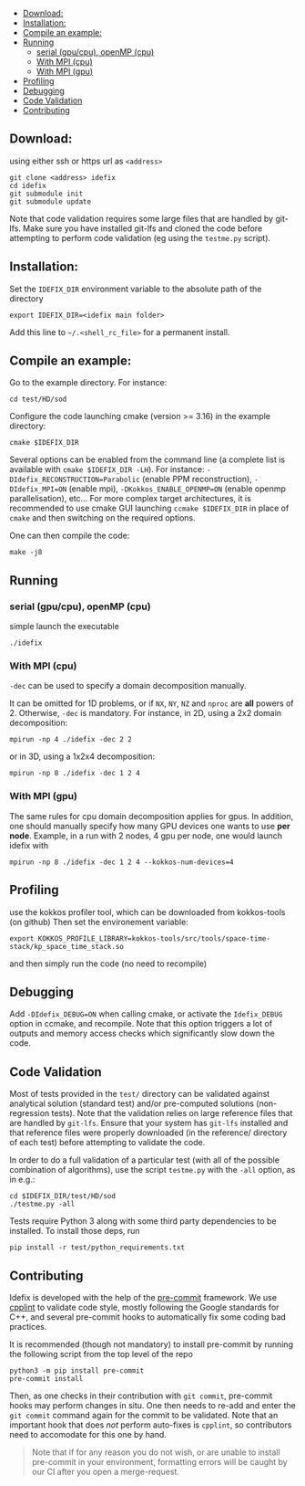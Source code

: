 

<!-- toc -->

- [Download:](#download)
- [Installation:](#installation)
- [Compile an example:](#compile-an-example)
- [Running](#running)
  * [serial (gpu/cpu), openMP (cpu)](#serial-gpucpu-openmp-cpu)
  * [With MPI (cpu)](#with-mpi-cpu)
  * [With MPI (gpu)](#with-mpi-gpu)
- [Profiling](#profiling)
- [Debugging](#debugging)
- [Code Validation](#code-validation)
- [Contributing](#contributing)

<!-- tocstop -->

Download:
---------

using either ssh or https url as `<address>`
```shell
git clone <address> idefix
cd idefix
git submodule init
git submodule update
```

Note that code validation requires some large files that are handled by git-lfs. Make
sure you have installed git-lfs and cloned the code before attempting to perform
code validation (eg using the `testme.py` script).

Installation:
-------------

Set the `IDEFIX_DIR` environment variable to the absolute path of the directory

```shell
export IDEFIX_DIR=<idefix main folder>
```

Add this line to `~/.<shell_rc_file>` for a permanent install.


Compile an example:
-------------------
Go to the example directory.
For instance:

```shell
cd test/HD/sod
```

Configure the code launching cmake (version >= 3.16) in the example directory:

```shell
cmake $IDEFIX_DIR
```

Several options can be enabled from the command line (a complete list is available with `cmake $IDEFIX_DIR -LH`). For instance: `-DIdefix_RECONSTRUCTION=Parabolic` (enable PPM reconstruction), `-DIdefix_MPI=ON` (enable mpi), `-DKokkos_ENABLE_OPENMP=ON` (enable openmp parallelisation), etc... For more complex target architectures, it is recommended to use cmake GUI launching `ccmake $IDEFIX_DIR` in place of `cmake` and then switching on the required options.

One can then compile the code:

```shell
make -j8
```

Running
-------------------
### serial (gpu/cpu), openMP (cpu)
simple launch the executable

```shell
./idefix
```

### With MPI (cpu)
`-dec` can be used to specify a domain decomposition manually.

It can be omitted for 1D problems, or if `NX`, `NY`, `NZ` and `nproc` are **all** powers of 2.
Otherwise, `-dec` is mandatory. For instance, in 2D, using a 2x2 domain decomposition:

```shell
mpirun -np 4 ./idefix -dec 2 2
```

or in 3D, using a 1x2x4 decomposition:

```shell
mpirun -np 8 ./idefix -dec 1 2 4
```

### With MPI (gpu)
The same rules for cpu domain decomposition applies for gpus. In addition, one should manually specify how many GPU devices one wants to use **per node**. Example, in a run with 2 nodes, 4 gpu per node, one would launch idefix with

```shell
mpirun -np 8 ./idefix -dec 1 2 4 --kokkos-num-devices=4
```

Profiling
-------------------
use the kokkos profiler tool, which can be downloaded from kokkos-tools (on github)
Then set the environement variable:

```shell
export KOKKOS_PROFILE_LIBRARY=kokkos-tools/src/tools/space-time-stack/kp_space_time_stack.so
````

and then simply run the code (no need to recompile)

Debugging
-------------------
Add `-DIdefix_DEBUG=ON` when calling cmake, or activate the `Idefix_DEBUG` option in ccmake, and recompile.
Note that this option triggers a lot of outputs and memory access checks which significantly slow down the code.

Code Validation
---------------

Most of tests provided in the `test/` directory can be validated against analytical solution (standard test)
and/or pre-computed solutions (non-regression tests). Note that the validation relies on large reference
files that are handled by `git-lfs`. Ensure that your system has `git-lfs` installed and that reference files
were properly downloaded (in the reference/ directory of each test) before attempting to validate the code.

In order to do a full validation of a particular test
(with all of the possible combination of algorithms), use the script `testme.py`
with the `-all` option, as in e.g.:
```shell
cd $IDEFIX_DIR/test/HD/sod
./testme.py -all
```

Tests require Python 3 along with some third party dependencies to be installed.
To install those deps, run
```shell
pip install -r test/python_requirements.txt
```

Contributing
-------------------
Idefix is developed with the help of the [pre-commit](https://pre-commit.com) framework.
We use [cpplint](https://en.wikipedia.org/wiki/Cpplint) to validate code style, mostly
following the Google standards for C++, and several pre-commit hooks to automatically fix
some coding bad practices.

It is recommended (though not mandatory) to install pre-commit by running the following
script from the top level of the repo
```shell
python3 -m pip install pre-commit
pre-commit install
```

Then, as one checks in their contribution with `git commit`, pre-commit hooks may perform
changes in situ. One then needs to re-add and enter the `git commit` command again for the
commit to be validated.
Note that an important hook that does _not_ perform auto-fixes is `cpplint`, so contributors
need to accomodate for this one by hand.

> Note that if for any reason you do not wish, or are unable to install pre-commit in your
> environment, formatting errors will be caught by our CI after you open a merge-request.

